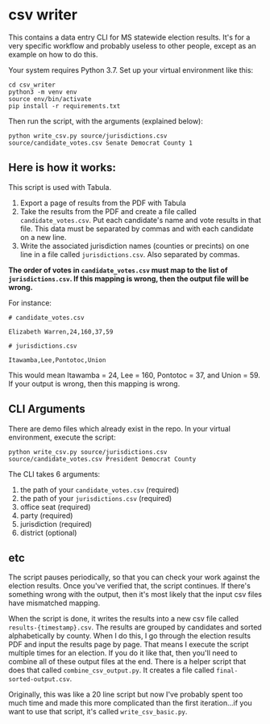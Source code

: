 # csv writer
This contains a data entry CLI for MS statewide election results. It's for a very specific workflow and probably useless to other people, except as an example on how to do this.

Your system requires Python 3.7. Set up your virtual environment like this:
```
cd csv_writer
python3 -m venv env
source env/bin/activate
pip install -r requirements.txt
```

Then run the script, with the arguments (explained below):
```
python write_csv.py source/jurisdictions.csv source/candidate_votes.csv Senate Democrat County 1
```

## Here is how it works:
  This script is used with Tabula. 
  1. Export a page of results from the PDF with Tabula
  2. Take the results from the PDF and create a file called `candidate_votes.csv`. Put each candidate's name and vote results in that file. This data must be separated by commas and with each candidate on a new line. 
  3. Write the associated jurisdiction names (counties or precints) on one line in a file called `jurisdictions.csv`. Also separated by commas. 
  
  **The order of votes in `candidate_votes.csv` must map to the list of `jurisdictions.csv`. If this mapping is wrong, then the output file will be wrong.**

For instance:
```
# candidate_votes.csv

Elizabeth Warren,24,160,37,59
```

```
# jurisdictions.csv

Itawamba,Lee,Pontotoc,Union
```

This would mean Itawamba = 24, Lee = 160, Pontotoc = 37, and Union = 59. If your output is wrong, then this mapping is wrong.

## CLI Arguments
There are demo files which already exist in the repo. In your virtual environment, execute the script:
```
python write_csv.py source/jurisdictions.csv source/candidate_votes.csv President Democrat County
```

The CLI takes 6 arguments: 
  1) the path of your `candidate_votes.csv` (required)
  2) the path of your `jurisdictions.csv` (required)
  3) office seat (required)
  4) party (required)
  5) jurisdiction (required)
  6) district (optional)

## etc
The script pauses periodically, so that you can check your work against the election results. Once you've verified that, the script continues. If there's something wrong with the output, then it's most likely that the input csv files have mismatched mapping.

When the script is done, it writes the results into a new csv file called `results-{timestamp}.csv`. The results are grouped by candidates and sorted alphabetically by county. When I do this, I go through the election results PDF and input the results page by page. That means I execute the script multiple times for an election. If you do it like that, then you'll need to combine all of these output files at the end. There is a helper script that does that called `combine_csv_output.py`. It creates a file called `final-sorted-output.csv`.

Originally, this was like a 20 line script but now I've probably spent too much time and made this more complicated than the first iteration...if you want to use that script, it's called `write_csv_basic.py`. 